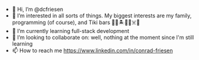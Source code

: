 - 👋 Hi, I’m @dcfriesen
- 👀 I’m interested in all sorts of things. My biggest interests are my family, programming (of course), and Tiki bars 🗿🌋🏝🏴‍☠️☠️🍹
- 🌱 I’m currently learning full-stack development
- 💞️ I’m looking to collaborate on: well, nothing at the moment since I'm still learning
- 📫 How to reach me https://www.linkedin.com/in/conrad-friesen

<!---
dcfriesen/dcfriesen is a ✨ special ✨ repository because its `README.md` (this file) appears on your GitHub profile.
You can click the Preview link to take a look at your changes.
--->
